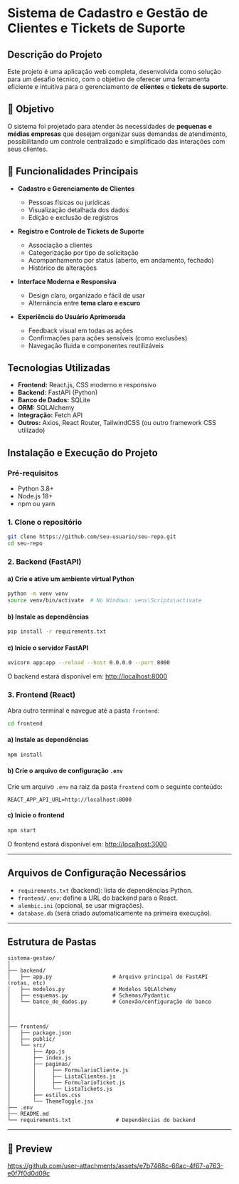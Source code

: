 # Sistema de Cadastro e Gestão de Clientes e Tickets de Suporte

## Descrição do Projeto

Este projeto é uma aplicação web completa, desenvolvida como solução para um desafio técnico, com o objetivo de oferecer uma ferramenta eficiente e intuitiva para o gerenciamento de **clientes** e **tickets de suporte**.

## 🎯 Objetivo

O sistema foi projetado para atender às necessidades de **pequenas e médias empresas** que desejam organizar suas demandas de atendimento, possibilitando um controle centralizado e simplificado das interações com seus clientes.

## 🧩 Funcionalidades Principais

- **Cadastro e Gerenciamento de Clientes**
  - Pessoas físicas ou jurídicas  
  - Visualização detalhada dos dados  
  - Edição e exclusão de registros  

- **Registro e Controle de Tickets de Suporte**
  - Associação a clientes  
  - Categorização por tipo de solicitação  
  - Acompanhamento por status (aberto, em andamento, fechado)  
  - Histórico de alterações  

- **Interface Moderna e Responsiva**
  - Design claro, organizado e fácil de usar  
  - Alternância entre **tema claro e escuro**  


- **Experiência do Usuário Aprimorada**
  - Feedback visual em todas as ações  
  - Confirmações para ações sensíveis (como exclusões)  
  - Navegação fluida e componentes reutilizáveis  

## Tecnologias Utilizadas

- **Frontend:** React.js, CSS moderno e responsivo
- **Backend:** FastAPI (Python)
- **Banco de Dados:** SQLite
- **ORM:** SQLAlchemy
- **Integração:** Fetch API
- **Outros:** Axios, React Router, TailwindCSS (ou outro framework CSS utilizado)

## Instalação e Execução do Projeto

### Pré-requisitos

- Python 3.8+
- Node.js 18+
- npm ou yarn

### 1. Clone o repositório

```bash
git clone https://github.com/seu-usuario/seu-repo.git
cd seu-repo
```

### 2. Backend (FastAPI)

#### a) Crie e ative um ambiente virtual Python

```bash
python -m venv venv
source venv/bin/activate  # No Windows: venv\Scripts\activate
```

#### b) Instale as dependências

```bash
pip install -r requirements.txt
```

#### c) Inicie o servidor FastAPI

```bash
uvicorn app:app --reload --host 0.0.0.0 --port 8000
```

O backend estará disponível em: [http://localhost:8000](http://localhost:8000)

### 3. Frontend (React)

Abra outro terminal e navegue até a pasta `frontend`:

```bash
cd frontend
```

#### a) Instale as dependências

```bash
npm install
```

#### b) Crie o arquivo de configuração `.env`

Crie um arquivo `.env` na raiz da pasta `frontend` com o seguinte conteúdo:

```
REACT_APP_API_URL=http://localhost:8000
```

#### c) Inicie o frontend

```bash
npm start
```

O frontend estará disponível em: [http://localhost:3000](http://localhost:3000)

---

## Arquivos de Configuração Necessários

- `requirements.txt` (backend): lista de dependências Python.
- `frontend/.env`: define a URL do backend para o React.
- `alembic.ini` (opcional, se usar migrações).
- `database.db` (será criado automaticamente na primeira execução).

---
## Estrutura de Pastas

```
sistema-gestao/
│
├── backend/
│   ├── app.py                   # Arquivo principal do FastAPI (rotas, etc)
│   ├── modelos.py               # Modelos SQLAlchemy
│   ├── esquemas.py              # Schemas/Pydantic
│   └── banco_de_dados.py        # Conexão/configuração do banco
│    
│    
│
├── frontend/
│   ├── package.json
│   ├── public/
│   └── src/
│       ├── App.js
│       ├── index.js
│       ├── paginas/
│       │     ├── FormularioCliente.js
│       │     ├── ListaClientes.js
│       │     ├── FormularioTicket.js
│       │     └── ListaTickets.js
│       ├── estilos.css
│       └── ThemeToggle.jsx
├── .env
├── README.md
└── requirements.txt              # Dependências do backend
```

---
## 📸 Preview

https://github.com/user-attachments/assets/e7b7468c-66ac-4f67-a763-e0f7f0d0d09c



